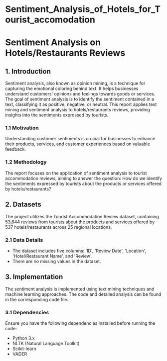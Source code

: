 # Sentiment_Analysis_of_Hotels_for_Tourist_accomodation

# Sentiment Analysis on Hotels/Restaurants Reviews

## 1. Introduction

Sentiment analysis, also known as opinion mining, is a technique for capturing the emotional coloring behind text. It helps businesses understand customers' opinions and feelings towards goods or services. The goal of sentiment analysis is to identify the sentiment contained in a text, classifying it as positive, negative, or neutral. This report applies text mining and sentiment analysis to hotels/restaurants reviews, providing insights into the sentiments expressed by tourists.

### 1.1 Motivation

Understanding customer sentiments is crucial for businesses to enhance their products, services, and customer experiences based on valuable feedback.

### 1.2 Methodology

The report focuses on the application of sentiment analysis to tourist accommodation reviews, aiming to answer the question: How do we identify the sentiments expressed by tourists about the products or services offered by hotels/restaurants?

## 2. Datasets

The project utilizes the Tourist Accommodation Review dataset, containing 53,644 reviews from tourists about the products and services offered by 537 hotels/restaurants across 25 regional locations.

### 2.1 Data Details

- The dataset includes five columns: 'ID', 'Review Date', 'Location', 'Hotel/Restaurant Name', and 'Review'.
- There are no missing values in the dataset.

## 3. Implementation

The sentiment analysis is implemented using text mining techniques and machine learning approaches. The code and detailed analysis can be found in the corresponding code file.

### 3.1 Dependencies

Ensure you have the following dependencies installed before running the code:

- Python 3.x
- NLTK (Natural Language Toolkit)
- Scikit-learn
- VADER
